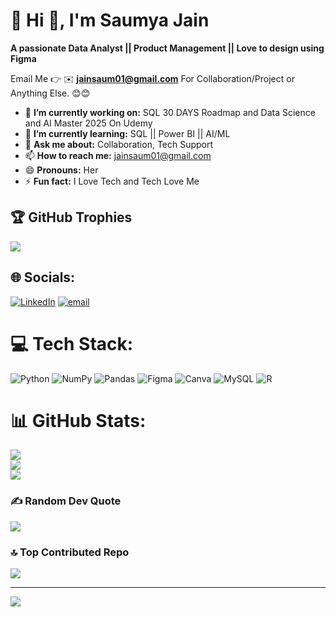 # 💫 Hi 👋, I'm Saumya Jain
**A passionate Data Analyst || Product Management || Love to design using Figma**

Email Me 👉 ✉️ **jainsaum01@gmail.com** For Collaboration/Project or Anything Else. 😊😊

- 🔭 **I’m currently working on:** SQL 30 DAYS Roadmap and Data Science and AI Master 2025 On Udemy
- 🌱 **I’m currently learning:** SQL || Power BI || AI/ML
- 💬 **Ask me about:** Collaboration, Tech Support
- 📫 **How to reach me:** jainsaum01@gmail.com
- 😄 **Pronouns:** Her
- ⚡ **Fun fact:** I Love Tech and Tech Love Me
## 🏆 GitHub Trophies
![](https://github-profile-trophy.vercel.app/?username=Saumya2804&theme=radical&no-frame=false&no-bg=true&margin-w=4)

## 🌐 Socials:
[![LinkedIn](https://img.shields.io/badge/LinkedIn-%230077B5.svg?logo=linkedin&logoColor=white)](https://linkedin.com/in/https://www.linkedin.com/in/saumyajain2804/) [![email](https://img.shields.io/badge/Email-D14836?logo=gmail&logoColor=white)](mailto:jainsaum01@gmail.com) 

# 💻 Tech Stack:
![Python](https://img.shields.io/badge/python-3670A0?style=for-the-badge&logo=python&logoColor=ffdd54) ![NumPy](https://img.shields.io/badge/numpy-%23013243.svg?style=for-the-badge&logo=numpy&logoColor=white) ![Pandas](https://img.shields.io/badge/pandas-%23150458.svg?style=for-the-badge&logo=pandas&logoColor=white) ![Figma](https://img.shields.io/badge/figma-%23F24E1E.svg?style=for-the-badge&logo=figma&logoColor=white) ![Canva](https://img.shields.io/badge/Canva-%2300C4CC.svg?style=for-the-badge&logo=Canva&logoColor=white) ![MySQL](https://img.shields.io/badge/mysql-4479A1.svg?style=for-the-badge&logo=mysql&logoColor=white) ![R](https://img.shields.io/badge/r-%23276DC3.svg?style=for-the-badge&logo=r&logoColor=white)
# 📊 GitHub Stats:
![](https://github-readme-stats.vercel.app/api?username=Saumya2804&theme=dark&hide_border=false&include_all_commits=true&count_private=false)<br/>
![](https://nirzak-streak-stats.vercel.app/?user=Saumya2804&theme=dark&hide_border=false)<br/>
![](https://github-readme-stats.vercel.app/api/top-langs/?username=Saumya2804&theme=dark&hide_border=false&include_all_commits=true&count_private=false&layout=compact)

### ✍️ Random Dev Quote
![](https://quotes-github-readme.vercel.app/api?type=horizontal&theme=radical)

### 🔝 Top Contributed Repo
![](https://github-contributor-stats.vercel.app/api?username=Saumya2804&limit=5&theme=dark&combine_all_yearly_contributions=true)

---
[![](https://visitcount.itsvg.in/api?id=Saumya2804&icon=0&color=0)](https://visitcount.itsvg.in)

<!-- Proudly created with GPRM ( https://gprm.itsvg.in ) -->
